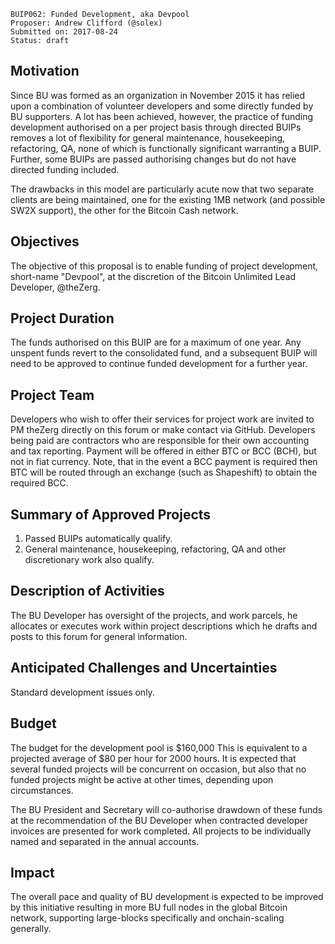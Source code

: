     BUIP062: Funded Development, aka Devpool
    Proposer: Andrew Clifford (@solex)
    Submitted on: 2017-08-24
    Status: draft

Motivation
----------

Since BU was formed as an organization in November 2015 it has relied
upon a combination of volunteer developers and some directly funded by
BU supporters. A lot has been achieved, however, the practice of funding
development authorised on a per project basis through directed BUIPs
removes a lot of flexibility for general maintenance, housekeeping,
refactoring, QA, none of which is functionally significant warranting a
BUIP. Further, some BUIPs are passed authorising changes but do not have
directed funding included.

The drawbacks in this model are particularly acute now that two separate
clients are being maintained, one for the existing 1MB network (and
possible SW2X support), the other for the Bitcoin Cash network.

Objectives
----------

The objective of this proposal is to enable funding of project
development, short-name "Devpool", at the discretion of the Bitcoin
Unlimited Lead Developer, @theZerg.

Project Duration
----------------

The funds authorised on this BUIP are for a maximum of one year. Any
unspent funds revert to the consolidated fund, and a subsequent BUIP
will need to be approved to continue funded development for a further
year.

Project Team
------------

Developers who wish to offer their services for project work are invited
to PM theZerg directly on this forum or make contact via GitHub.
Developers being paid are contractors who are responsible for their own
accounting and tax reporting. Payment will be offered in either BTC or
BCC (BCH), but not in fiat currency. Note, that in the event a BCC
payment is required then BTC will be routed through an exchange (such as
Shapeshift) to obtain the required BCC.

Summary of Approved Projects
----------------------------

1.  Passed BUIPs automatically qualify.
2.  General maintenance, housekeeping, refactoring, QA and other
    discretionary work also qualify.

Description of Activities
-------------------------

The BU Developer has oversight of the projects, and work parcels, he
allocates or executes work within project descriptions which he drafts
and posts to this forum for general information.

Anticipated Challenges and Uncertainties
----------------------------------------

Standard development issues only.

Budget
------

The budget for the development pool is $160,000 This is equivalent to a
projected average of $80 per hour for 2000 hours. It is expected that
several funded projects will be concurrent on occasion, but also that no
funded projects might be active at other times, depending upon
circumstances.

The BU President and Secretary will co-authorise drawdown of these funds
at the recommendation of the BU Developer when contracted developer
invoices are presented for work completed. All projects to be
individually named and separated in the annual accounts.

Impact
------

The overall pace and quality of BU development is expected to be
improved by this initiative resulting in more BU full nodes in the
global Bitcoin network, supporting large-blocks specifically and
onchain-scaling generally.
